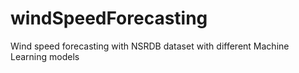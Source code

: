 # windSpeedForecasting
Wind speed forecasting with NSRDB dataset with different Machine Learning models
